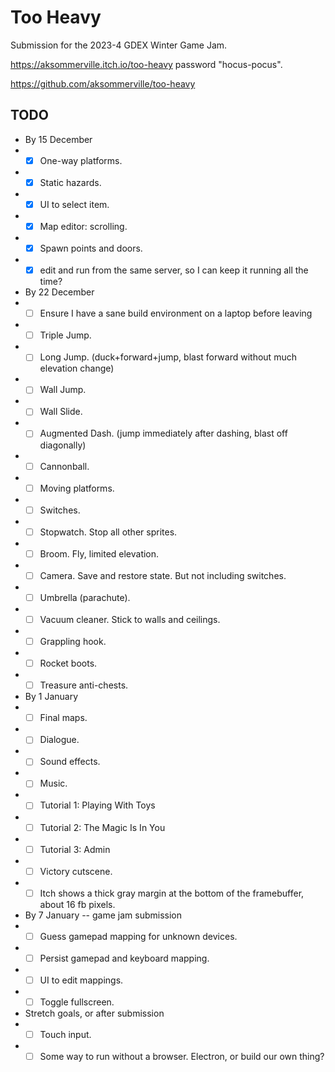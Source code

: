 # Too Heavy

Submission for the 2023-4 GDEX Winter Game Jam.

https://aksommerville.itch.io/too-heavy password "hocus-pocus".

https://github.com/aksommerville/too-heavy

## TODO

- By 15 December
- - [x] One-way platforms.
- - [x] Static hazards.
- - [x] UI to select item.
- - [x] Map editor: scrolling.
- - [x] Spawn points and doors.
- - [x] edit and run from the same server, so I can keep it running all the time?
- By 22 December
- - [ ] Ensure I have a sane build environment on a laptop before leaving
- - [ ] Triple Jump.
- - [ ] Long Jump. (duck+forward+jump, blast forward without much elevation change)
- - [ ] Wall Jump.
- - [ ] Wall Slide.
- - [ ] Augmented Dash. (jump immediately after dashing, blast off diagonally)
- - [ ] Cannonball.
- - [ ] Moving platforms.
- - [ ] Switches.
- - [ ] Stopwatch. Stop all other sprites.
- - [ ] Broom. Fly, limited elevation.
- - [ ] Camera. Save and restore state. But not including switches.
- - [ ] Umbrella (parachute).
- - [ ] Vacuum cleaner. Stick to walls and ceilings.
- - [ ] Grappling hook.
- - [ ] Rocket boots.
- - [ ] Treasure anti-chests.
- By 1 January
- - [ ] Final maps.
- - [ ] Dialogue.
- - [ ] Sound effects.
- - [ ] Music.
- - [ ] Tutorial 1: Playing With Toys
- - [ ] Tutorial 2: The Magic Is In You
- - [ ] Tutorial 3: Admin
- - [ ] Victory cutscene.
- - [ ] Itch shows a thick gray margin at the bottom of the framebuffer, about 16 fb pixels.
- By 7 January -- game jam submission
- - [ ] Guess gamepad mapping for unknown devices.
- - [ ] Persist gamepad and keyboard mapping.
- - [ ] UI to edit mappings.
- - [ ] Toggle fullscreen.
- Stretch goals, or after submission
- - [ ] Touch input.
- - [ ] Some way to run without a browser. Electron, or build our own thing?
